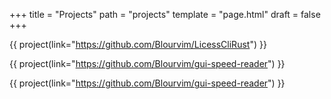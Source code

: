 +++
title = "Projects"
path = "projects"
template = "page.html"
draft = false
+++

{{ project(link="https://github.com/Blourvim/LicessCliRust") }}

{{ project(link="https://github.com/Blourvim/gui-speed-reader") }}

{{ project(link="https://github.com/Blourvim/gui-speed-reader") }}
